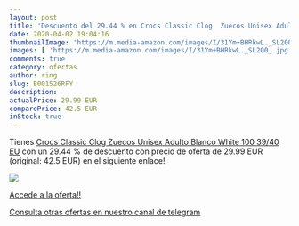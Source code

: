```yaml
---
layout: post
title: 'Descuento del 29.44 % en Crocs Classic Clog  Zuecos Unisex Adulto'
date: 2020-04-02 19:04:16
thumbnailImage: 'https://m.media-amazon.com/images/I/31Ym+BHRkwL._SL200_.jpg'
images: [ 'https://m.media-amazon.com/images/I/31Ym+BHRkwL._SL200_.jpg' ]
comments: true
category: ofertas
author: ring
slug: B001526RFY
description:
actualPrice: 29.99 EUR
comparePrice: 42.5 EUR
inStock: true
---
```


Tienes [Crocs Classic Clog  Zuecos Unisex Adulto  Blanco  White 100   39/40 EU](https://www.amazon.com/dp/B001526RFY/?tag=redken08-20) con un 29.44 % de descuento con precio de oferta de 29.99 EUR (original: 42.5 EUR) en el siguiente enlace!

[![](https://m.media-amazon.com/images/I/31Ym+BHRkwL._SL200_.jpg)](https://www.amazon.com/dp/B001526RFY/?tag=redken08-20)

[Accede a la oferta!!](https://www.amazon.com/dp/B001526RFY/?tag=redken08-20)

[Consulta otras ofertas en nuestro canal de telegram](https://t.me/s/ofertas25)
